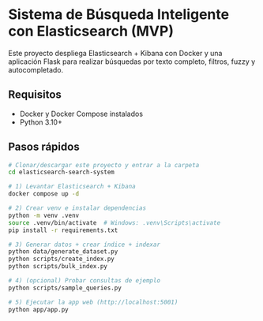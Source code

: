 # Sistema de Búsqueda Inteligente con Elasticsearch (MVP)

Este proyecto despliega Elasticsearch + Kibana con Docker y una aplicación Flask
para realizar búsquedas por texto completo, filtros, fuzzy y autocompletado.

## Requisitos
- Docker y Docker Compose instalados
- Python 3.10+

## Pasos rápidos

```bash
# Clonar/descargar este proyecto y entrar a la carpeta
cd elasticsearch-search-system

# 1) Levantar Elasticsearch + Kibana
docker compose up -d

# 2) Crear venv e instalar dependencias
python -m venv .venv
source .venv/bin/activate  # Windows: .venv\Scripts\activate
pip install -r requirements.txt

# 3) Generar datos + crear índice + indexar
python data/generate_dataset.py
python scripts/create_index.py
python scripts/bulk_index.py

# 4) (opcional) Probar consultas de ejemplo
python scripts/sample_queries.py

# 5) Ejecutar la app web (http://localhost:5001)
python app/app.py
```


